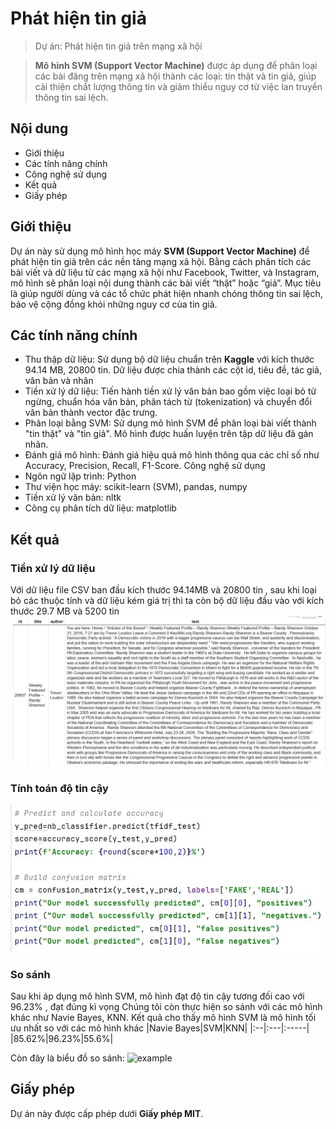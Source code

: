 # Phát hiện tin giả 
> Dự án: Phát hiện tin giả trên mạng xã hội 

> **Mô hình SVM (Support Vector Machine)** được áp dụng để phân loại các bài đăng trên mạng xã hội thành các loại: tin thật và tin giả, giúp cải thiện chất lượng thông tin và giảm thiểu nguy cơ từ việc lan truyền thông tin sai lệch.
## Nội dung
+ Giới thiệu
+ Các tính năng chính
+ Công nghệ sử dụng
+ Kết quả
+ Giấy phép
## Giới thiệu
Dự án này sử dụng mô hình học máy **SVM (Support Vector Machine)** để phát hiện tin giả trên các nền tảng mạng xã hội. Bằng cách phân tích các bài viết và dữ liệu từ các mạng xã hội như Facebook, Twitter, và Instagram, mô hình sẽ phân loại nội dung thành các bài viết “thật” hoặc “giả”. Mục tiêu là giúp người dùng và các tổ chức phát hiện nhanh chóng thông tin sai lệch, bảo vệ cộng đồng khỏi những nguy cơ của tin giả.
## Các tính năng chính
+ Thu thập dữ liệu: Sử dụng bộ dữ liệu chuẩn trên **Kaggle** với kích thước 94.14 MB, 20800 tin. Dữ liệu được chia thành các cột id, tiêu đề, tác giả, văn bản và nhãn
+ Tiền xử lý dữ liệu: Tiến hành tiền xử lý văn bản bao gồm việc loại bỏ từ ngừng, chuẩn hóa văn bản, phân tách từ (tokenization) và chuyển đổi văn bản thành vector đặc trưng.
+ Phân loại bằng SVM: Sử dụng mô hình SVM để phân loại bài viết thành "tin thật" và "tin giả". Mô hình được huấn luyện trên tập dữ liệu đã gán nhãn.
+ Đánh giá mô hình: Đánh giá hiệu quả mô hình thông qua các chỉ số như Accuracy, Precision, Recall, F1-Score.
Công nghệ sử dụng
+ Ngôn ngữ lập trình: Python
+ Thư viện học máy: scikit-learn (SVM), pandas, numpy
+ Tiền xử lý văn bản: nltk
+ Công cụ phân tích dữ liệu: matplotlib
## Kết quả 
### Tiền xử lý dữ liệu
Với dữ liệu file CSV ban đầu kích thước 94.14MB và 20800 tin , sau khi loại bỏ các thuộc tính và dữ liệu kém giá trị thì ta còn bộ dữ liệu đầu vào với kích thước 29.7 MB và 5200 tin
![example](DuLieuThuNghiem.jpg)
### Tính toán độ tin cậy
![example](Accuracy.jpg)
### So sánh
Sau khi áp dụng mô hình SVM, mô hình đạt độ tin cậy tương đối cao với 96.23% , đạt đúng kì vọng 
Chúng tôi còn thực hiện so sánh với các mô hình khác như Navie Bayes, KNN. Kết quả cho thấy mô hình SVM là mô hình tối ưu nhất so với các mô hình khác
|Navie Bayes|SVM|KNN|
|:--|:---|:-----|
|85.62%|96.23%|55.6%|

Còn đây là biểu đồ so sánh:
![example](bieudososanh.jpg)
## Giấy phép
Dự án này được cấp phép dưới **Giấy phép MIT**.
